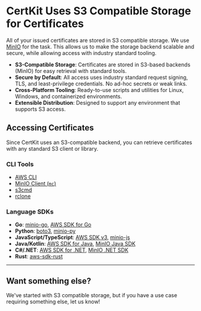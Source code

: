 # CertKit Uses S3 Compatible Storage for Certificates

All of your issued certificates are stored in S3 compatible storage.  We use [MinIO](https://www.min.io/) for the task.  This allows us to make the storage backend scalable and secure, while allowing access with industry standard tooling.

- **S3-Compatible Storage**: Certificates are stored in S3-based backends (MinIO) for easy retrieval with standard tools.  
- **Secure by Default**: All access uses industry standard request signing, TLS, and least-privilege credentials. No ad-hoc secrets or weak links.  
- **Cross-Platform Tooling**: Ready-to-use scripts and utilities for Linux, Windows, and containerized environments.  
- **Extensible Distribution**: Designed to support any environment that supports S3 access.


## Accessing Certificates

Since CertKit uses an S3-compatible backend, you can retrieve certificates with any standard S3 client or library.  

### CLI Tools
- [AWS CLI](https://docs.aws.amazon.com/cli/)  
- [MinIO Client (`mc`)](https://docs.min.io/community/minio-object-store/reference/minio-mc.html)  
- [s3cmd](https://s3tools.org/s3cmd)  
- [rclone](https://rclone.org/s3/)  

### Language SDKs
- **Go**: [minio-go](https://github.com/minio/minio-go), [AWS SDK for Go](https://docs.aws.amazon.com/sdk-for-go/v2/developer-guide/welcome.html)  
- **Python**: [boto3](https://boto3.amazonaws.com/), [minio-py](https://github.com/minio/minio-py)  
- **JavaScript/TypeScript**: [AWS SDK v3](https://github.com/aws/aws-sdk-js-v3), [minio-js](https://github.com/minio/minio-js)  
- **Java/Kotlin**: [AWS SDK for Java](https://aws.amazon.com/sdk-for-java/), [MinIO Java SDK](https://github.com/minio/minio-java)  
- **C#/.NET**: [AWS SDK for .NET](https://github.com/aws/aws-sdk-net), [MinIO .NET SDK](https://github.com/minio/minio-dotnet)  
- **Rust**: [aws-sdk-rust](https://github.com/awslabs/aws-sdk-rust)  

---

## Want something else?
We've started with S3 compatible storage, but if you have a use case requiring something else, let us know!
